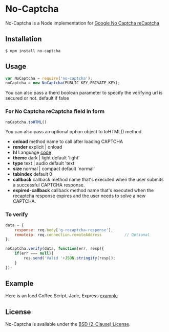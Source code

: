 # No-Captcha

No-Captcha is a Node implementation for [Google No Captcha reCaptcha](https://developers.google.com/recaptcha/)

## Installation
	$ npm install no-captcha

## Usage

```js
var NoCaptcha = require('no-captcha');
noCaptcha = new NoCaptcha(PUBLIC_KEY,PRIVATE_KEY);
```

You can also pass a therd boolean parameter to specify the verifying url is secured or not. default if false

### For No Captcha reCaptcha field in form
```js
noCaptcha.toHTML()
```

You can also pass an optional option object to toHTML() method
+ **onload** method name to call after loading CAPTCHA
+ **render** explicit | onload
+ **hl** Language [code](https://developers.google.com/recaptcha/docs/language)
+ **theme** dark | light default 'light'
+ **type** text | audio default 'text'
+ **size** normal | compact default 'normal'
+ **tabindex** default 0
+ **callback** callback method name that's executed when the user submits a successful CAPTCHA response.
+ **expired-callback** callback method name that's executed when the recaptcha response expires and the user needs to solve a new CAPTCHA.

### To verify

```js
data = {
	response: req.body['g-recaptcha-response'],
	remoteip: req.connection.remoteAddress			// Optional
};

noCaptcha.verify(data, function(err, resp){
	if(err === null){
		res.send('Valid '+JSON.stringify(resp));
	}
});
```

## Example

Here is an Iced Coffee Script, Jade, Express [example](https://github.com/msyrus/No-Captcha/blob/master/examples/example.iced)

## License

No-Captcha is available under the [BSD (2-Clause) License](http://opensource.org/licenses/BSD-2-Clause).
